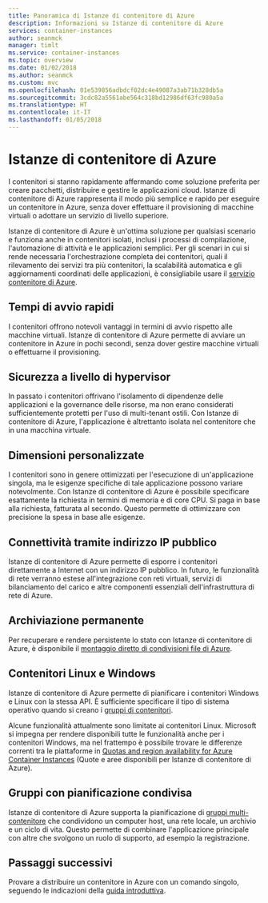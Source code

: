 ```yaml
---
title: Panoramica di Istanze di contenitore di Azure
description: Informazioni su Istanze di contenitore di Azure
services: container-instances
author: seanmck
manager: timlt
ms.service: container-instances
ms.topic: overview
ms.date: 01/02/2018
ms.author: seanmck
ms.custom: mvc
ms.openlocfilehash: 01e539856adbdcf02dc4e49087a3ab71b328db5a
ms.sourcegitcommit: 3cdc82a5561abe564c318bd12986df63fc980a5a
ms.translationtype: HT
ms.contentlocale: it-IT
ms.lasthandoff: 01/05/2018
---
```

# <a name="azure-container-instances"></a>Istanze di contenitore di Azure

I contenitori si stanno rapidamente affermando come soluzione preferita per creare pacchetti, distribuire e gestire le applicazioni cloud. Istanze di contenitore di Azure rappresenta il modo più semplice e rapido per eseguire un contenitore in Azure, senza dover effettuare il provisioning di macchine virtuali o adottare un servizio di livello superiore.

Istanze di contenitore di Azure è un'ottima soluzione per qualsiasi scenario e funziona anche in contenitori isolati, inclusi i processi di compilazione, l'automazione di attività e le applicazioni semplici. Per gli scenari in cui si rende necessaria l'orchestrazione completa dei contenitori, quali il rilevamento dei servizi tra più contenitori, la scalabilità automatica e gli aggiornamenti coordinati delle applicazioni, è consigliabile usare il [servizio contenitore di Azure](../aks/index.yml).

## <a name="fast-startup-times"></a>Tempi di avvio rapidi

I contenitori offrono notevoli vantaggi in termini di avvio rispetto alle macchine virtuali. Istanze di contenitore di Azure permette di avviare un contenitore in Azure in pochi secondi, senza dover gestire macchine virtuali o effettuarne il provisioning.

## <a name="hypervisor-level-security"></a>Sicurezza a livello di hypervisor

In passato i contenitori offrivano l'isolamento di dipendenze delle applicazioni e la governance delle risorse, ma non erano considerati sufficientemente protetti per l'uso di multi-tenant ostili. Con Istanze di contenitore di Azure, l'applicazione è altrettanto isolata nel contenitore che in una macchina virtuale.

## <a name="custom-sizes"></a>Dimensioni personalizzate

I contenitori sono in genere ottimizzati per l'esecuzione di un'applicazione singola, ma le esigenze specifiche di tale applicazione possono variare notevolmente. Con Istanze di contenitore di Azure è possibile specificare esattamente la richiesta in termini di memoria e di core CPU. Si paga in base alla richiesta, fatturata al secondo. Questo permette di ottimizzare con precisione la spesa in base alle esigenze.

## <a name="public-ip-connectivity"></a>Connettività tramite indirizzo IP pubblico

Istanze di contenitore di Azure permette di esporre i contenitori direttamente a Internet con un indirizzo IP pubblico. In futuro, le funzionalità di rete verranno estese all'integrazione con reti virtuali, servizi di bilanciamento del carico e altre componenti essenziali dell'infrastruttura di rete di Azure.

## <a name="persistent-storage"></a>Archiviazione permanente

Per recuperare e rendere persistente lo stato con Istanze di contenitore di Azure, è disponibile il [montaggio diretto di condivisioni file di Azure](container-instances-mounting-azure-files-volume.md).

## <a name="linux-and-windows-containers"></a>Contenitori Linux e Windows

Istanze di contenitore di Azure permette di pianificare i contenitori Windows e Linux con la stessa API. È sufficiente specificare il tipo di sistema operativo quando si creano i [gruppi di contenitori](container-instances-container-groups.md).

Alcune funzionalità attualmente sono limitate ai contenitori Linux. Microsoft si impegna per rendere disponibili tutte le funzionalità anche per i contenitori Windows, ma nel frattempo è possibile trovare le differenze correnti tra le piattaforme in [Quotas and region availability for Azure Container Instances](container-instances-quotas.md) (Quote e aree disponibili per Istanze di contenitore di Azure).

## <a name="co-scheduled-groups"></a>Gruppi con pianificazione condivisa

Istanze di contenitore di Azure supporta la pianificazione di [gruppi multi-contenitore](container-instances-container-groups.md) che condividono un computer host, una rete locale, un archivio e un ciclo di vita. Questo permette di combinare l'applicazione principale con altre che svolgono un ruolo di supporto, ad esempio la registrazione.

## <a name="next-steps"></a>Passaggi successivi

Provare a distribuire un contenitore in Azure con un comando singolo, seguendo le indicazioni della [guida introduttiva](container-instances-quickstart.md).